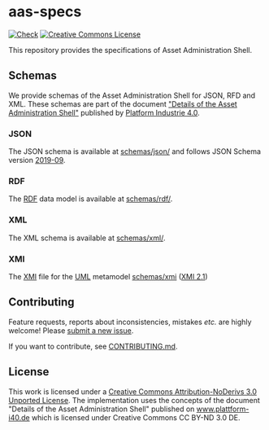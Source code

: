 # aas-specs

[![Check](
https://github.com/admin-shell-io/aas-specs/workflows/Check/badge.svg
)](
https://github.com/admin-shell-io/aas-specs/actions?query=workflow%3ACheck
) 
[![Creative Commons License](
https://i.creativecommons.org/l/by-nd/3.0/88x31.png
)](
http://creativecommons.org/licenses/by-nd/3.0/
)

This repository provides the specifications of Asset Administration Shell.

## Schemas

We provide schemas of the Asset Administration Shell for JSON, RFD and XML. 
These schemas are part of the document 
["Details of the Asset Administration Shell"](
https://www.plattform-i40.de/PI40/Redaktion/DE/Downloads/Publikation/Details-of-the-Asset-Administration-Shell-Part1.html
) published by [Platform Industrie 4.0](http://www.plattform-i40.de).

### JSON

The JSON schema is available at 
[schemas/json/](schemas/json/) and follows JSON Schema version [2019-09](
https://json-schema.org/specification-links.html#2019-09-formerly-known-as-draft-8
).

### RDF

The [RDF](
https://en.wikipedia.org/wiki/Resource_Description_Framework
) data model is available at [schemas/rdf/](schemas/rdf/).

### XML

The XML schema is available at [schemas/xml/](schemas/xml/).

### XMI

The [XMI](https://de.wikipedia.org/wiki/XML_Metadata_Interchange) file for the [UML](https://de.wikipedia.org/wiki/Unified_Modeling_Language) metamodel [schemas/xmi](schemas/xmi/) ([XMI 2.1](https://www.omg.org/spec/XMI/2.1/About-XMI/))

## Contributing

Feature requests, reports about inconsistencies, mistakes *etc.* are highly 
welcome! Please [submit a new issue](
https://github.com/admin-shell-io/aas-specs/issues/new
).

If you want to contribute, see [CONTRIBUTING.md](CONTRIBUTING.md).

## License

This work is licensed under a [Creative Commons Attribution-NoDerivs 3.0 Unported License](
http://creativecommons.org/licenses/by-nd/3.0/). The implementation uses the concepts of the
document "Details of the Asset Administration Shell" published on www.plattform-i40.de
which is licensed under Creative Commons CC BY-ND 3.0 DE.
